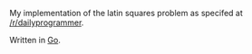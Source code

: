 My implementation of the latin squares problem as specifed at [/r/dailyprogrammer](https://www.reddit.com/r/dailyprogrammer/comments/6v29zk/170821_challenge_328_easy_latin_squares).

Written in [Go](https://golang.org/).
